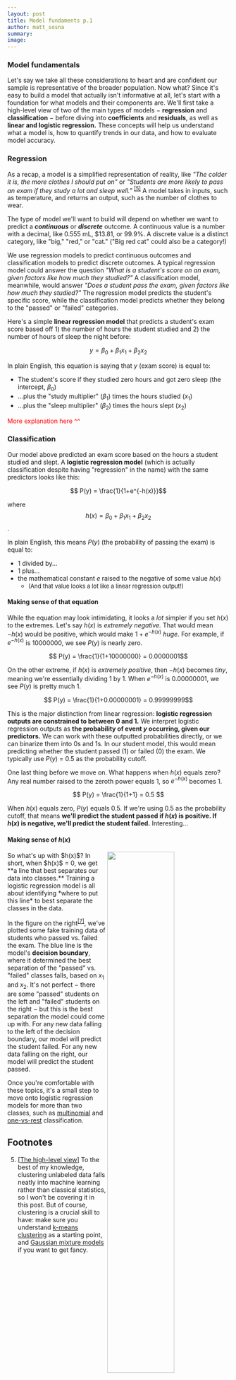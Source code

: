 ```yaml
---
layout: post
title: Model fundaments p.1
author: matt_sosna
summary:
image:
---
```


### Model fundamentals
Let's say we take all these considerations to heart and are confident our sample is representative of the broader population. Now what? Since it's easy to build a model that actually isn't informative at all, let's start with a foundation for what models and their components are. We'll first take a high-level view of two of the main types of models $-$ **regression** and **classification** $-$ before diving into **coefficients** and **residuals**, as well as **linear and logistic regression.** These concepts will help us understand what a model is, how to quantify trends in our data, and how to evaluate model accuracy.

### Regression
As a recap, a model is a simplified representation of reality, like *"The colder it is, the more clothes I should put on"* or *"Students are more likely to pass an exam if they study a lot and sleep well."* <sup>[[5]](#footnotes)</sup> A model takes in inputs, such as temperature, and returns an output, such as the number of clothes to wear.

The type of model we'll want to build will depend on whether we want to predict a _**continuous**_ or _**discrete**_ outcome. A continuous value is a number with a decimal, like 0.555 mL, $13.81, or 99.9%. A discrete value is a distinct category, like "big," "red," or "cat." ("Big red cat" could also be a category!)

We use regression models to predict continuous outcomes and classification models to predict discrete outcomes. A typical regression model could answer the question *"What is a student's score on an exam, given factors like how much they studied?"* A classification model, meanwhile, would answer *"Does a student pass the exam, given factors like how much they studied?"* The regression model predicts the student's specific score, while the classification model predicts whether they belong to the "passed" or "failed" categories.

Here's a simple **linear regression model** that predicts a student's exam score based off 1) the number of hours the student studied and 2) the number of hours of sleep the night before:

$$y = \beta_0 + \beta_1x_1 + \beta_2x_2$$

In plain English, this equation is saying that $y$ (exam score) is equal to:
* The student's score if they studied zero hours and got zero sleep (the intercept, $\beta_0$)
* ...plus the "study multiplier" ($\beta_1$) times the hours studied ($x_1$)
* ...plus the "sleep multiplier" ($\beta_2$) times the hours slept ($x_2$)

<span style='color: red'>More explanation here ^^ </span>


### Classification
Our model above predicted an exam score based on the hours a student studied and slept. A **logistic regression model** (which is actually classification despite having "regression" in the name) with the same predictors looks like this:

$$ P(y) = \frac{1}{1+e^{-h(x)}}$$

where $$h(x) = \beta_0 + \beta_1x_1 + \beta_2x_2 $$.

In plain English, this means $P(y)$ (the probability of passing the exam) is equal to:
* 1 divided by...
* 1 plus...
* the mathematical constant $e$ raised to the negative of some value $h(x)$
  - <span style="font-size: 13px">(And that value looks a lot like a linear regression output!)</span>

#### Making sense of that equation
While the equation may look intimidating, it looks a *lot* simpler if you set $h(x)$ to the extremes. Let's say $h(x)$ is *extremely negative.* That would mean $-h(x)$ would be positive, which would make $1 + e^{-h(x)}$ *huge*. For example, if $e^{-h(x)}$ is 10000000, we see $P(y)$ is nearly zero.

$$ P(y) = \frac{1}{1+10000000} = 0.0000001$$

On the other extreme, if $h(x)$ is *extremely positive*, then $-h(x)$ becomes *tiny*, meaning we're essentially dividing 1 by 1. When $e^{-h(x)}$ is 0.00000001, we see $P(y)$ is pretty much 1.

$$ P(y) = \frac{1}{1+0.00000001} = 0.99999999$$

This is the major distinction from linear regression: **logistic regression outputs are constrained to between 0 and 1.** We interpret logistic regression outputs as **the probability of event $y$ occurring, given our predictors.** We can work with these outputted probabilities directly, or we can binarize them into 0s and 1s. In our student model, this would mean predicting whether the student passed (1) or failed (0) the exam. We typically use $P(y)$ = 0.5 as the probability cutoff.

One last thing before we move on. What happens when $h(x)$ equals zero? Any real number raised to the zeroth power equals 1, so $e^{-h(x)}$ becomes 1.

$$ P(y) = \frac{1}{1+1} = 0.5 $$

When $h(x)$ equals zero, $P(y)$ equals 0.5. If we're using 0.5 as the probability cutoff, that means **we'll predict the student passed if $h(x)$ is positive. If $h(x)$ is negative, we'll predict the student failed.** Interesting...

#### Making sense of $h(x)$
<img src="{{  site.baseurl  }}/images/careers/decision_boundary.png" height="55%" width="55%" align="right">
So what's up with $h(x)$? In short, when $h(x)$ = 0, we get **a line that best separates our data into classes.** Training a logistic regression model is all about identifying *where to put this line* to best separate the classes in the data.

In the figure on the right<sup>[[7]](#footnotes)</sup>, we've plotted some fake training data of students who passed vs. failed the exam. The blue line is the model's **decision boundary**, where it determined the best separation of the "passed" vs. "failed" classes falls, based on $x_1$ and $x_2$. It's not perfect $-$ there are some "passed" students on the left and "failed" students on the right $-$ but this is the best separation the model could come up with. For any new data falling to the left of the decision boundary, our model will predict the student failed. For any new data falling on the right, our model will predict the student passed.  

Once you're comfortable with these topics, it's a small step to move onto logistic regression models for more than two classes, such as [multinomial](https://en.wikipedia.org/wiki/Multinomial_logistic_regression) and [one-vs-rest](https://scikit-learn.org/stable/auto_examples/linear_model/plot_logistic_multinomial.html) classification.

## Footnotes
5. [[The high-level view]](#the-high-level-view) To the best of my knowledge, clustering unlabeled data falls neatly into machine learning rather than classical statistics, so I won't be covering it in this post. But of course, clustering is a crucial skill to have: make sure you understand [k-means clustering](https://en.wikipedia.org/wiki/K-means_clustering) as a starting point, and [Gaussian mixture models](https://scikit-learn.org/stable/modules/mixture.html) if you want to get fancy.

